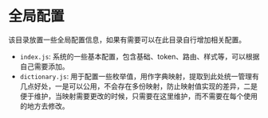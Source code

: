 # 全局配置
该目录放置一些全局配置信息，如果有需要可以在此目录自行增加相关配置。
- `index.js`: 系统的一些基本配置，包含基础、token、路由、样式等，可以根据自己需要添加。
- `dictionary.js`: 用于配置一些枚举值，用作字典映射，提取到此处统一管理有几点好处，一是可以公用，不会存在多份映射，防止映射值实现的差异，二是便于维护，当映射需要更改的时候，只需要在这里维护，而不需要在每个使用的地方去修改。
